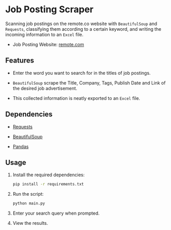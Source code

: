 # Job Posting Scraper

Scanning job postings on the remote.co website with `BeautifulSoup` and `Requests`, classifying them according to a certain keyword, and writing the incoming information to an `Excel` file.

- Job Posting Website: [remote.com](https://remote.co/remote-jobs/developer/)

## Features
- Enter the word you want to search for in the titles of job postings.
  
- `BeautifulSoup` scrape the Title, Company, Tags, Publish Date and Link of the desired job advertisement.
  
- This collected information is neatly exported to an `Excel` file.

## Dependencies

- [Requests](https://pypi.org/project/requests/)

- [BeautifulSoup](https://www.crummy.com/software/BeautifulSoup/bs4/doc/)

- [Pandas](https://pandas.pydata.org/)

## Usage

1. Install the required dependencies:

    ```bash
    pip install -r requirements.txt
    ```

2. Run the script:

    ```bash
    python main.py
    ```

3. Enter your search query when prompted.

4. View the results.
